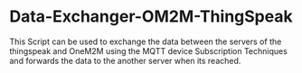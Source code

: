 # Data-Exchanger-OM2M-ThingSpeak
This Script can be used to exchange the data between the servers of the thingspeak and OneM2M using the MQTT device Subscription Techniques and forwards the data to the another server when its reached. 
